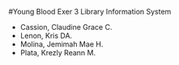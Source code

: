 #Young Blood Exer 3 Library Information System

* Cassion, Claudine Grace C.
* Lenon, Kris DA.
* Molina, Jemimah Mae H.
* Plata, Krezly Reann M.
